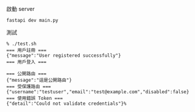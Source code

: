 
啟動 server

    fastapi dev main.py

測試

```
% ./test.sh
=== 用戶註冊 ===
{"message":"User registered successfully"}
=== 用戶登入 ===

=== 公開路由 ===
{"message":"這是公開路由"}
=== 受保護路由 ===
{"username":"testuser","email":"test@example.com","disabled":false}
=== 使用錯誤 Token ===
{"detail":"Could not validate credentials"}%   
```
